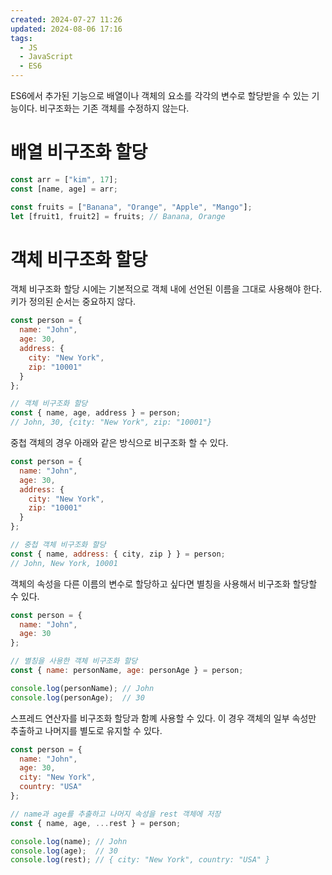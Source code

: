 ```yaml
---
created: 2024-07-27 11:26
updated: 2024-08-06 17:16
tags:
  - JS
  - JavaScript
  - ES6
---
```

ES6에서 추가된 기능으로 배열이나 객체의 요소를 각각의 변수로 할당받을 수 있는 기능이다.
비구조화는 기존 객체를 수정하지 않는다.
# 배열 비구조화 할당
```js
const arr = ["kim", 17];
const [name, age] = arr;

const fruits = ["Banana", "Orange", "Apple", "Mango"];
let [fruit1, fruit2] = fruits; // Banana, Orange
```
# 객체 비구조화 할당
객체 비구조화 할당 시에는 기본적으로 객체 내에 선언된 이름을 그대로 사용해야 한다. 키가 정의된 순서는 중요하지 않다.
```js
const person = {
  name: "John",
  age: 30,
  address: {
    city: "New York",
    zip: "10001"
  }
};

// 객체 비구조화 할당
const { name, age, address } = person;
// John, 30, {city: "New York", zip: "10001"}
```

중첩 객체의 경우 아래와 같은 방식으로 비구조화 할 수 있다.
```js
const person = {
  name: "John",
  age: 30,
  address: {
    city: "New York",
    zip: "10001"
  }
};

// 중첩 객체 비구조화 할당
const { name, address: { city, zip } } = person;
// John, New York, 10001
```

객체의 속성을 다른 이름의 변수로 할당하고 싶다면 별칭을 사용해서 비구조화 할당할 수 있다.
```js
const person = {
  name: "John",
  age: 30
};

// 별칭을 사용한 객체 비구조화 할당
const { name: personName, age: personAge } = person;

console.log(personName); // John
console.log(personAge);  // 30
```

스프레드 연산자를 비구조화 할당과 함꼐 사용할 수 있다. 이 경우 객체의 일부 속성만 추출하고 나머지를 별도로 유지할 수 있다.
```js
const person = {
  name: "John",
  age: 30,
  city: "New York",
  country: "USA"
};

// name과 age를 추출하고 나머지 속성을 rest 객체에 저장
const { name, age, ...rest } = person;

console.log(name); // John
console.log(age);  // 30
console.log(rest); // { city: "New York", country: "USA" }
```